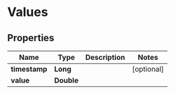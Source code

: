 

# Values


## Properties

Name | Type | Description | Notes
------------ | ------------- | ------------- | -------------
**timestamp** | **Long** |  |  [optional]
**value** | **Double** |  | 



